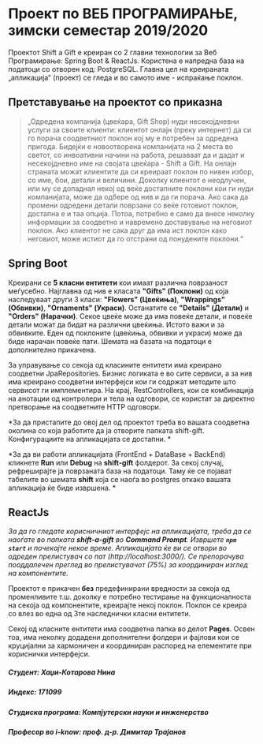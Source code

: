 # Проект по ВЕБ ПРОГРАМИРАЊЕ, зимски семестар 2019/2020

Проектот Shift a Gift е креиран со 2 главни технологии за Веб Програмирање: Spring Boot & ReactJs. Користена е напредна база на податоци со отворен код: PostgreSQL. 
Главна цел на креираната „апликација“ (проект) се гледа и во самото име - испраќање поклон. 


## Претставување на проектот со приказна

> „Одредена компанија (цвеќара, Gift Shop) нуди несекојдневни услуги за своите клиенти: клиентот онлајн (преку интернет) да си го порача соодветниот поклон кој му е потребен за одредена пригода. Бидејќи е новоотворена компанијата на 2 места во светот, со инвоативни начини на работа, решаваат да и дадат и несекојдневно име на својата цвеќара - Shift a Gift. На онлајн страната можат клиентите да си креираат поклон по нивен избор, со име, бои, детали и величини. Доколку клиентот е неодлучен, или му се допаднал некој од веќе достапните поклони кои ги нуди компанијата, може да одбере од нив и да ги порача. Ако сака да промени одредени детали поврзани со веќе готовиот поклон, достапна е и таа опција. Потоа, потребно е само да внесе неколку информации за соодветно и навремено доставување на неговиот поклон. Ако клиентот не сака друг да има ист поклон како неговиот, може истиот да го отстрани од понудените поклони.“


## Spring Boot

Креирани се **5 класни ентитети** кои имаат различна поврзаност меѓусебно. Најглавна од нив е класата **"Gifts" (Поклони)** од која наследуваат други 3 класи: **"Flowers" (Цвеќиња)**, **"Wrappings" (Обвивки)**, **"Ornaments" (Украси)**. Останатите се **"Details" (Детали)** и **"Orders" (Нарачки)**. 
Секое цвеќе може да има повеќе детали, и повеќе детали можат да бидат на различни цвеќиња. Истото важи и за обвивките. Еден од поклоните (цвеќиња, обвивки и украси) може да биде нарачан повеќе пати. Шемата на базата на податоци е дополнително прикачена. 

За управување со секоја од класините ентитети има креирано соодветни JpaRepositories. Бизнис логиката е во сите сервиси, а за нив има креирано соодветни интерфејси кои ги содржат методите што сервисот ги имплементира. На крај, RestControllers, кои се комбинација на анотации од контролери и тела на одговори, се користат за директно претворање на соодветните HTTP одговори. 

*За да пристапите до овој дел од проектот треба во вашата соодветна околина со која работите да ја отворите папката shift-gift. Конфигурациите на апликацијата се достапни. *

*За да ви работи апликацијата (FrontEnd + DataBase + BackEnd) кликнете **Run** или **Debug** на **shift-gift** фолдерот. За секој случај, рефреширајте ја поврзаната база на податоци. Таму ќе се појават табелите во шемата **shift** која се наоѓа во postgres откако вашата апликација ќе биде извршена. *


## ReactJs

*За да го гледате корисничниот интерфејс на апликацијата, треба да се наоѓате во папката **shift-a-gift** во **Command Prompt**. Извршете **`npm start`** и почекајте некое време. Апликацијата ќе ви се отвори во одреден прелистувач со пат (http://localhost:3000/). Се препорачува пооддалечен преглед во прелистувачот (75%) за координиран изглед на компонентите.*

Проектот е прикачен **без** предефинирани вредности за секоја од променливите т.ш. доколку е потребно тестирање на функционалноста на секоја од компонентите, креирајте некој поклон. Поклон се креира со влез во една од 3те наследнички класни ентитети.

Секој од класните ентитети има соодветна папка во делот **Pages**. Освен тоа, има неколку додадени дополнителни фолдери и фајлови кои се круцијални за хармоничен и координиран распоред на елементите при кориснички интерфејси. 

##### Студент: Хаџи-Котарова Нина
##### Индекс: 171099
##### Студиска програма: Компјутерски науки и инженерство
##### Професор во i-know: проф. д-р. Димитар Трајанов
